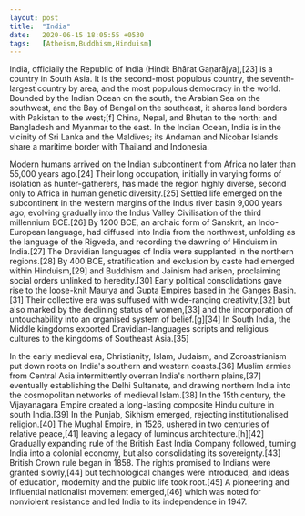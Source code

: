 ```yaml
---
layout: post
title:  "India"
date:   2020-06-15 18:05:55 +0530
tags:   [Atheism,Buddhism,Hinduism]
---
```

India, officially the Republic of India (Hindi: Bhārat Gaṇarājya),[23] is a country in South Asia. It is the second-most populous country, the seventh-largest country by area, and the most populous democracy in the world. Bounded by the Indian Ocean on the south, the Arabian Sea on the southwest, and the Bay of Bengal on the southeast, it shares land borders with Pakistan to the west;[f] China, Nepal, and Bhutan to the north; and Bangladesh and Myanmar to the east. In the Indian Ocean, India is in the vicinity of Sri Lanka and the Maldives; its Andaman and Nicobar Islands share a maritime border with Thailand and Indonesia.

Modern humans arrived on the Indian subcontinent from Africa no later than 55,000 years ago.[24] Their long occupation, initially in varying forms of isolation as hunter-gatherers, has made the region highly diverse, second only to Africa in human genetic diversity.[25] Settled life emerged on the subcontinent in the western margins of the Indus river basin 9,000 years ago, evolving gradually into the Indus Valley Civilisation of the third millennium BCE.[26] By 1200 BCE, an archaic form of Sanskrit, an Indo-European language, had diffused into India from the northwest, unfolding as the language of the Rigveda, and recording the dawning of Hinduism in India.[27] The Dravidian languages of India were supplanted in the northern regions.[28] By 400 BCE, stratification and exclusion by caste had emerged within Hinduism,[29] and Buddhism and Jainism had arisen, proclaiming social orders unlinked to heredity.[30] Early political consolidations gave rise to the loose-knit Maurya and Gupta Empires based in the Ganges Basin.[31] Their collective era was suffused with wide-ranging creativity,[32] but also marked by the declining status of women,[33] and the incorporation of untouchability into an organised system of belief.[g][34] In South India, the Middle kingdoms exported Dravidian-languages scripts and religious cultures to the kingdoms of Southeast Asia.[35]

In the early medieval era, Christianity, Islam, Judaism, and Zoroastrianism put down roots on India's southern and western coasts.[36] Muslim armies from Central Asia intermittently overran India's northern plains,[37] eventually establishing the Delhi Sultanate, and drawing northern India into the cosmopolitan networks of medieval Islam.[38] In the 15th century, the Vijayanagara Empire created a long-lasting composite Hindu culture in south India.[39] In the Punjab, Sikhism emerged, rejecting institutionalised religion.[40] The Mughal Empire, in 1526, ushered in two centuries of relative peace,[41] leaving a legacy of luminous architecture.[h][42] Gradually expanding rule of the British East India Company followed, turning India into a colonial economy, but also consolidating its sovereignty.[43] British Crown rule began in 1858. The rights promised to Indians were granted slowly,[44] but technological changes were introduced, and ideas of education, modernity and the public life took root.[45] A pioneering and influential nationalist movement emerged,[46] which was noted for nonviolent resistance and led India to its independence in 1947.